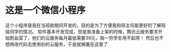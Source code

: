 # 这是一个微信小程序

这个小程序是我在当班助期间开发的，目的是为了方便我和班主任能更好的了解班级同学的情况。
软件基本开发完成，但是我准备上架的时候，腾讯云服务要求开始割韭菜了，他们的云服务每月最低需要39元，我一穷学生用不起呀！
然后也不想再改代码去使用别的云服务，于是就搁置在这里了

